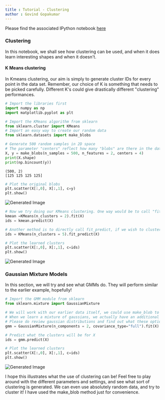 ```yaml
---
title : Tutorial - Clustering
author : Govind Gopakumar
---
```


Please find the associated IPython notebook [here](https://github.com/govg/acass/blob/master/code/Clustering%20Examples.ipynb)

### Clustering

In this notebook, we shall see how clustering can be used, and when it does learn interesting shapes and when it doesn't.

#### K Means clustering

In Kmeans clustering, our aim is simply to generate cluster IDs for every point in the data set. Remember, our choice of K is something that needs to 
be picked carefully. Different K's could give drastically different "clustering" performances. 


```python
# Import the libraries first
import numpy as np
import matplotlib.pyplot as plt

# Import the KMeans algorithm from sklearn
from sklearn.cluster import KMeans
# Import an easy way to create our random data
from sklearn.datasets import make_blobs
```


```python
# Generate 500 random samples in 2D space
# The parameter "centers" reflect how many "blobs" are there in the data
X, y = make_blobs(n_samples = 500, n_features = 2, centers = 4)
print(X.shape)
print(np.bincount(y))
```

    (500, 2)
    [125 125 125 125]



```python
# Plot the original blobs
plt.scatter(X[:,0], X[:,1], c=y)
plt.show()
```


![Generated Image](../images/code5_1.png)



```python
# Now we try doing our KMeans clustering. One way would be to call "fit" and then call "predict"
kmean =KMeans(n_clusters = 2).fit(X)
ids = kmean.predict(X)
```


```python
# Another method is to directly call fit_predict, if we wish to cluster the training data itself. 
ids = KMeans(n_clusters = 5).fit_predict(X)
```


```python
# Plot the learned clusters
plt.scatter(X[:,0], X[:,1], c=ids)
plt.show()
```


![Generated Image](../images/code5_2.png)


### Gaussian Mixture Models

In this section, we will try and see what GMMs do. They will perform similar to the earlier example, hopefully!


```python
# Import the GMM module from sklearn
from sklearn.mixture import GaussianMixture
```


```python
# We will work with our earlier data itself, we could use make_blob to generate new data as well
# When we learn a mixture of gaussians, we actually have an additional flexibility : what shape should the Gaussians be?
# Please do review gaussian distributions and find out what these options are!
gmm = GaussianMixture(n_components = 2, covariance_type="full").fit(X)
```


```python
# Predict what the clusters will be for X
ids = gmm.predict(X)
```


```python
# Plot the learned clusters
plt.scatter(X[:,0], X[:,1], c=ids)
plt.show()
```


![Generated Image](../images/code5_3.png)


I hope this illustrates what the use of clustering can be! Feel free to play around with the different parameters and settings, and see what sort of clustering 
is generated. We can even use absolutely random data, and try to cluster it! I have used the make_blob method just for convenience. 
